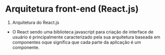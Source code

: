 # Arquitetura front-end (React.js)

1. Arquitetura do React.js 

 - O React sendo uma biblioteca javascript para criação de interface de usuário 
  é principalmente caracterizado pela sua arquitetura baseada em componentes oque significa que cada parte da aplicação é um componente. 
